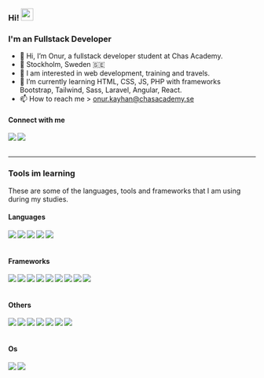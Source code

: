 ### Hi! <img src="https://media.giphy.com/media/hvRJCLFzcasrR4ia7z/giphy.gif" width="25px">

<h3>I'm an Fullstack Developer</h3>

- 👋 Hi, I’m Onur, a fullstack developer student at Chas Academy.
- 📍 Stockholm, Sweden 🇸🇪
- 👀 I am interested in web development, training and travels.
- 🌱 I’m currently learning HTML, CSS, JS, PHP with frameworks Bootstrap, Tailwind, Sass, Laravel, Angular, React.
- 📫 How to reach me > onur.kayhan@chasacademy.se

#### Connect with me

<a href="https://www.linkedin.com/in/onur-kayhan-02b770234"><img align="left" src="https://img.shields.io/badge/LinkedIn-0A66C2?&style=for-the-badge&logo=LinkedIn&logoColor=white" /></a>
<a href="mailto:onur.kayhan@chasacademy.se"><img align="left" src="https://img.shields.io/badge/Email-EA4335?&style=for-the-badge&logo=Gmail&logoColor=white" /></a>

<br/><br/>

---

### Tools im learning

<p>These are some of the languages, tools and frameworks that I am using during my studies.</p>

<h4>Languages</h4>
<p>
  <img align="left" src="https://img.shields.io/badge/HTML-1c1c1c?&style=flat-square&logo=Html5" />
  <img align="left" src="https://img.shields.io/badge/CSS-1c1c1c?&style=flat-square&logo=Css3" />
  <img align="left" src="https://img.shields.io/badge/JavaScript-1c1c1c?&style=flat-square&logo=JavaScript" />
  <img align="left" src="https://img.shields.io/badge/TypeScript-1c1c1c?&style=flat-square&logo=TypeScript" />
  <img align="left" src="https://img.shields.io/badge/PHP-1c1c1c?&style=flat-square&logo=PHP" />
</p>
  
<br/><br/>

<h4>Frameworks</h4>
<p>
  <img align="left" src="https://img.shields.io/badge/SASS-1c1c1c?&style=flat-square&logo=SASS" />
  <img align="left" src="https://img.shields.io/badge/Tailwind-1c1c1c?&style=flat-square&logo=Tailwindcss" />
  <img align="left" src="https://img.shields.io/badge/Bootstrap-1c1c1c?&style=flat-square&logo=Bootstrap" />
  <img align="left" src="https://img.shields.io/badge/React-1c1c1c?&style=flat-square&logo=React" />
  <img align="left" src="https://img.shields.io/badge/Angular-1c1c1c?&style=flat-square&logo=Angular" />
  <img align="left" src="https://img.shields.io/badge/Vue-1c1c1c?&style=flat-square&logo=Vue.js" />
  <img align="left" src="https://img.shields.io/badge/jQuery-1c1c1c?&style=flat-square&logo=jQuery" />
  <img align="left" src="https://img.shields.io/badge/React Native-1c1c1c?&style=flat-square&logo=React" />
  <img align="left" src="https://img.shields.io/badge/Laravel-1c1c1c?&style=flat-square&logo=Laravel" />
</p>
  
<br/><br/>

<h4>Others</h4>
<p>
<img align="left" src="https://img.shields.io/badge/Github-1c1c1c?&style=flat-square&logo=Github" />
<img align="left" src="https://img.shields.io/badge/Git-1c1c1c?&style=flat-square&logo=Git" />
<img align="left" src="https://img.shields.io/badge/Docker-1c1c1c?&style=flat-square&logo=Docker" />
<img align="left" src="https://img.shields.io/badge/node.js-1c1c1c?&style=flat-square&logo=node.js" />
<img align="left" src="https://img.shields.io/badge/Express.js-404D59?style=for-the-badge" />
<img align="left" src="https://img.shields.io/badge/MySQL-1c1c1c?&style=flat-square&logo=mysql" />
<img align="left" src="https://img.shields.io/badge/Heroku-1c1c1c?&style=flat-square&logo=Heroku" />
</p>

<br/><br/>

<h4>Os</h4>
<p>
  <img align="left" src="https://img.shields.io/badge/MacOs-000000?&style=for-the-badge&logo=Apple&logoColor=white" />
  <img align="left" src="https://img.shields.io/badge/Windows-00979D?&style=for-the-badge&logo=Windows&logoColor=white" />
</p>

<br/><br/>
